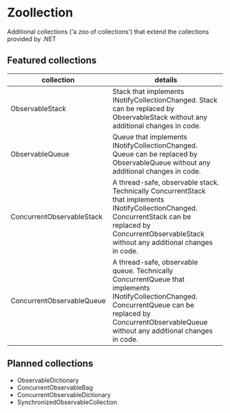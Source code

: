 # Zoollection
Additional collections ('a zoo of collections') that extend the collections provided by .NET

## Featured collections
collection | details  
--- | --- 
ObservableStack | Stack that implements INotifyCollectionChanged. Stack<T> can be replaced by ObservableStack<T> without any additional changes in code.
ObservableQueue | Queue that implements INotifyCollectionChanged. Queue<T> can be replaced by ObservableQueue<T> without any additional changes in code.     
ConcurrentObservableStack | A thread-safe, observable stack. Technically ConcurrentStack that implements INotifyCollectionChanged. ConcurrentStack<T> can be replaced by ConcurrentObservableStack<T> without any additional changes in code.
ConcurrentObservableQueue | A thread-safe, observable queue. Technically ConcurrentQueue that implements INotifyCollectionChanged. ConcurrentQueue<T> can be replaced by ConcurrentObservableQueue<T> without any additional changes in code.

## Planned collections
- ObservableDictionary
- ConcurrentObservableBag
- ConcurrentObservableDictionary
- SynchronizedObservableCollection
